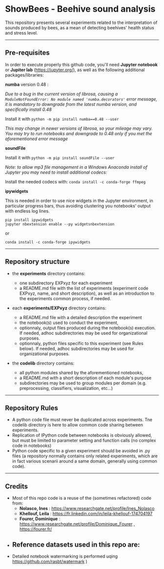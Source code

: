 # ShowBees - Beehive sound analysis

This repository presents several experiments related to the interpretation of sounds produced by bees, as a mean of detecting beehives' health status and stress level.

---
## Pre-requisites
In order to execute properly this github code, you'll need **Jupyter notebook** or **Jupiter lab** (https://jupyter.org/), as well as the following additional packages/libraries:

**numba** version 0.48 :

*Due to a bug in the current version of librosa, causing a `ModuleNotFoundError: No module named 'numba.decorators'` error message, it is mandatory to downgrade from the latest numba version, and specifically install 0.48*

Install it with `python -m pip install numba==0.48 --user`

*This may change in newer versions of librosa, so your mileage may vary. You may try to run notebooks and downgrade to 0.48 only if you met the aforementioned error message*
	

**soundFile**

Install it with `python -m pip install soundFile --user`

*Note: to allow mp3 file management in a Windows Anaconda install of Jupyter you may need to install additional codecs:*

Install the needed codecs with: `conda install -c conda-forge ffmpeg`


**ipywidgets**

This is needed in order to use nice widgets in the Jupyter environment, in particular progress bars, thus avoiding clustering you notebooks' output with endless log lines.

```
pip install ipywidgets
jupyter nbextension enable --py widgetsnbextension
```
or

`conda install -c conda-forge ipywidgets`

---
## Repository structure

- the **experiments** directory contains:
  - one subdirectory EXPxyz for each experiment
  - a README.md file with the list of experiments (experiment code EXPxyz, name, and short description), as well as an introduction to the experiments common process, if needed.

- each **experiments/EXPxyz** directory contains:
  - a README.md file with a detailed description the experiment
  - the notebook(s) used to conduct the experiment,
  - optionnaly, output files produced during the notebook(s) execution. If needed, adhoc subdirectories may be used for organizational purposes.
  - optionnaly, python files specific to this experiment (see Rules below). If needed, adhoc subdirectories may be used for organizational purposes.

- the **codelib** directory contains:
  - all python modules shared by the aforementioned notebooks,
  - a README.md with a short description of each module's purpose
  - subdirectories may be used to group modules per domain (e.g. preprocessing, classifiers, visualization, etc...)

--- 
## Repository Rules
- A python code file must never be duplicated across experiments. Tne codelib directory is here to allow common code sharing between experiments.
- Replication of IPython code between notebooks is obviously allowed, but must be limited to parameter setting and function calls (no complex code in notebooks)
- Python code specific to a given experiment should be avoided in .py files (a repository normally contains only related experiments, which are in fact various scenarii around a same domain, generally using common code).
 
---
## Credits
- Most of this repo code is a reuse of the (sometimes refactored) code from:
  - **Nolasco, Ines** : https://www.researchgate.net/profile/Ines_Nolasco
  - **Khellouf, Leila** : https://fr.linkedin.com/in/leila-khellouf-174704197
  - **Fourer, Dominique** : https://www.researchgate.net/profile/Dominique_Fourer , https://fourer.fr/
- Reference datasets used in this repo are:
  -   
- Detailed notebook watermarking is performed uqing https://github.com/rasbt/watermark )